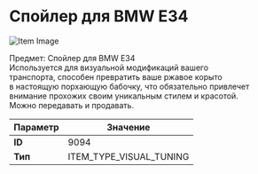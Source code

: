 # Спойлер для BMW E34

![Item Image](../img/9094.webp?raw=true)

Предмет: Спойлер для BMW E34<br>Используется для визуальной модификаций вашего<br>транспорта, способен превратить ваше ржавое корыто<br>в настоящую порхающую бабочку, что обязательно привлечет<br>внимание прохожих своим уникальным стилем и красотой.<br>Можно передавать и продавать.


| Параметр | Значение |
|----------|----------|
| **ID** | 9094 |
| **Тип** | ITEM_TYPE_VISUAL_TUNING |

